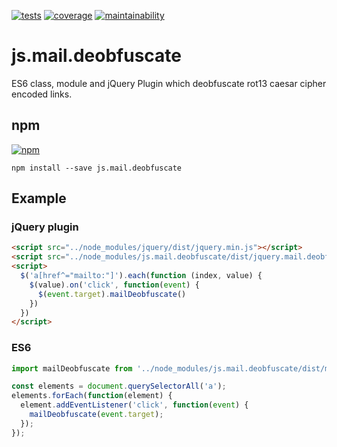 [![tests][tests]][tests-url]
[![coverage][coverage]][coverage-url]
[![maintainability][maintainability]][maintainability-url]

# js.mail.deobfuscate
ES6 class, module and jQuery Plugin which deobfuscate rot13 caesar cipher encoded links.

## npm
[![npm][npm]][npm-url]
```
npm install --save js.mail.deobfuscate
```

## Example

### jQuery plugin
```html
<script src="../node_modules/jquery/dist/jquery.min.js"></script>
<script src="../node_modules/js.mail.deobfuscate/dist/jquery.mail.deobfuscate.min.js"></script>
<script>
  $('a[href^="mailto:"]').each(function (index, value) {
    $(value).on('click', function(event) {
      $(event.target).mailDeobfuscate()
    })
  })
</script>
```

### ES6
```js
import mailDeobfuscate from '../node_modules/js.mail.deobfuscate/dist/mail.deobfuscate.module';

const elements = document.querySelectorAll('a');
elements.forEach(function(element) {
  element.addEventListener('click', function(event) {
    mailDeobfuscate(event.target);
  });
});
```

[tests]: https://img.shields.io/travis/exiguus/js.mail.deobfuscate/master.svg
[tests-url]: https://travis-ci.org/exiguus/js.mail.deobfuscate

[maintainability]:
https://api.codeclimate.com/v1/badges/8b7c86a67b5706e9be47/maintainability
[maintainability-url]:
https://codeclimate.com/github/exiguus/js.mail.deobfuscate/maintainability

[coverage]:
https://api.codeclimate.com/v1/badges/8b7c86a67b5706e9be47/test_coverage
[coverage-url]:
https://codeclimate.com/github/exiguus/js.mail.deobfuscate/test_coverage

[npm]: https://img.shields.io/npm/v/js.mail.deobfuscate.svg
[npm-url]: https://npmjs.com/package/js.mail.deobfuscate

[licenses-url]: https://img.shields.io/npm/l/js.mail.deobfuscate.svg
[licenses]: https://github.com/exiguus/js.mail.deobfuscate
